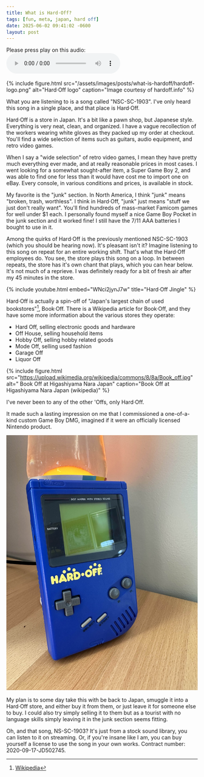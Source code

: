 ```yaml
---
title: What is Hard·Off?
tags: [fun, meta, japan, hard off]
date: 2025-06-02 09:41:02 -0600
layout: post
---
```

Please press play on this audio:
<audio controls preload="auto" autoplay loop>
  <source src="/assets/images/posts/what-is-hardoff/NS-SC-1903.ogg" type="audio/ogg">
</audio>

{% include figure.html
	src="/assets/images/posts/what-is-hardoff/hardoff-logo.png"
	alt="Hard·Off logo"
	caption="Image courtesy of hardoff.info"
%}

What you are listening to is a song called "NSC-SC-1903". I've only heard this song in a single place, and that place is Hard·Off.

Hard·Off is a store in Japan. It's a bit like a pawn shop, but Japanese style. Everything is very neat, clean, and organized. I have a vague recollection of the workers wearing white gloves as they packed up my order at checkout. You'll find a wide selection of items such as guitars, audio equipment, and retro video games.

When I say a "wide selection" of retro video games, I mean they have pretty much everything ever made, and at really reasonable prices in most cases. I went looking for a somewhat sought-after item, a Super Game Boy 2, and was able to find one for less than it would have cost me to import one on eBay. Every console, in various conditions and prices, is available in stock.

My favorite is the "junk" section. In North America, I think "junk" means "broken, trash, worthless". I think in Hard·Off, "junk" just means "stuff we just don't really want". You'll find hundreds of mass-market Famicom games for well under $1 each. I personally found myself a nice Game Boy Pocket in the junk section and it worked fine! I still have the 7/11 AAA batteries I bought to use in it.

Among the quirks of Hard·Off is the previously mentioned NSC-SC-1903 (which you should be hearing now). It's pleasant isn't it? Imagine listening to this song on repeat for an entire working shift. That's what the Hard·Off employees do. You see, the store plays this song on a loop. In between repeats, the store has it's own chant that plays, which you can hear below. It's not much of a reprieve. I was definitely ready for a bit of fresh air after my 45 minutes in the store.

{% include youtube.html embed="WNci2jynJ7w" title="Hard·Off Jingle" %}

Hard·Off is actually a spin-off of "Japan's largest chain of used bookstores"[^1], Book·Off. There is a Wikipedia article for Book·Off, and they have some more information about the various stores they operate:
- Hard Off, selling electronic goods and hardware
- Off House, selling household items
- Hobby Off, selling hobby related goods
- Mode Off, selling used fashion
- Garage Off
- Liquor Off

{% include figure.html
	src="https://upload.wikimedia.org/wikipedia/commons/8/8a/Book_off.jpg"
	alt=" Book Off at Higashiyama Nara Japan"
	caption="Book Off at Higashiyama Nara Japan (wikipedia)"
%}

I've never been to any of the other 'Offs, only Hard·Off.

It made such a lasting impression on me that I commissioned a one-of-a-kind custom Game Boy DMG, imagined if it were an officially licensed Nintendo product.

![My custom Hard·Off Game Boy](/assets/images/posts/what-is-hardoff/hardoffgameboy.jpg)

My plan is to some day take this with be back to Japan, smuggle it into a Hard·Off store, and either buy it from them, or just leave it for someone else to buy. I could also try simply selling it to them but as a tourist with no language skills simply leaving it in the junk section seems fitting.

Oh, and that song, NS-SC-1903? It's just from a stock sound library, you can listen to it on streaming. Or, if you're insane like I am, you can buy yourself a license to use the song in your own works. Contract number: 2020-09-17-JD502745.

[^1]: [Wikipedia](https://en.wikipedia.org/wiki/Book_Off#:~:text=Japan's%20largest%20chain%20of%20used%20bookstores)
